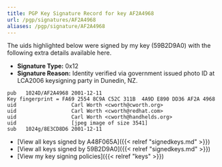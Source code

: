 ```yaml
---
title: PGP Key Signature Record for key AF2A4968
url: /pgp/signatures/AF2A4968
aliases: /pgp/signature/AF2A4968
---
```



The uids highlighted below were signed by my key (59B2D9A0) with
 the following extra details available
here.

 * **Signature Type:** 0x12
 * **Signature Reason:** Identity verified via government issued photo ID at LCA2006 keysigning party in Dunedin, NZ.

```text {hl_lines=[3, 4, 5]}
pub   1024D/AF2A4968 2001-12-11
Key fingerprint = FA69 2554 8C9A C52C 311B  4A9D E890 DD36 AF2A 4968
uid                  Carl Worth <cworth@cworth.org>
uid                  Carl Worth <cworth@redhat.com>
uid                  Carl Worth <cworth@handhelds.org>
uid                  [jpeg image of size 3541]
sub   1024g/8E3CD8D6 2001-12-11
```

  * [View all keys signed by A48F065A]({{< relref "signedkeys.md" >}})
  * [View all keys signed by 59B2D9A0]({{< relref "signedkeys.md" >}})
  * [View my key signing policies]({{< relref "keys" >}})